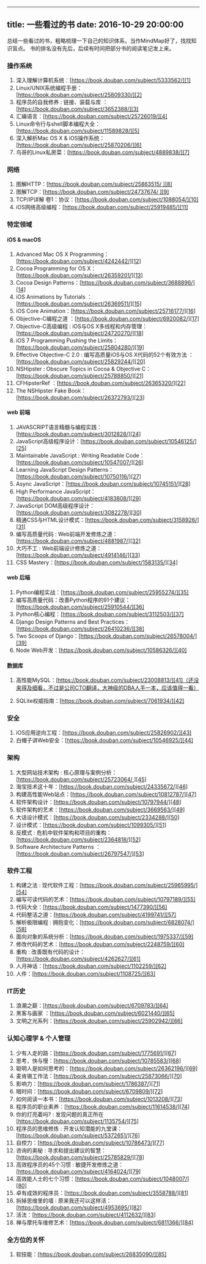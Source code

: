 
---
title: 一些看过的书
date: 2016-10-29 20:00:00
---

总结一些看过的书，粗略梳理一下自己的知识体系，当作MindMap好了，找找知识盲点。
书的排名没有先后，后续有时间把部分书的阅读笔记发上来。

### 操作系统
1. 深入理解计算机系统：[https://book.douban.com/subject/5333562/][1]
2. Linux/UNIX系统编程手册：[https://book.douban.com/subject/25809330/][2]
3. 程序员的自我修养 : 链接、装载与库 ：[https://book.douban.com/subject/3652388/][3]
4. 汇编语言：[https://book.douban.com/subject/25726019/][4]
5. Linux命令行与shell脚本编程大全：[https://book.douban.com/subject/11589828/][5]
6. 深入解析Mac OS X & iOS操作系统：[https://book.douban.com/subject/25870206/][6]
7. 鸟哥的Linux私房菜：[https://book.douban.com/subject/4889838/][7]


### 网络
1. 图解HTTP：[https://book.douban.com/subject/25863515/ ][8]
2. 图解TCP：[https://book.douban.com/subject/24737674/ ][9]
3. TCP/IP详解 卷1：协议：[https://book.douban.com/subject/1088054/][10]
4. iOS网络高级编程：[https://book.douban.com/subject/25919485/][11]



### 特定领域

#### iOS & macOS
1. Advanced Mac OS X Programming：[https://book.douban.com/subject/4242442/][12]
2. Cocoa Programming for OS X：[https://book.douban.com/subject/26359201/][13]
3. Cocoa Design Patterns：[https://book.douban.com/subject/3688896/][14]
4. iOS Animations by Tutorials ：[https://book.douban.com/subject/26369511/][15]
5. iOS Core Animation：[https://book.douban.com/subject/25716177/][16]
6. Objective-C编程之道 ：[https://book.douban.com/subject/6920082/][17]
7. Objective-C高级编程 : iOS与OS X多线程和内存管理：[https://book.douban.com/subject/24720270/][18]
8. iOS 7 Programming Pushing the Limits：[https://book.douban.com/subject/25804280/][19]
9. Effective Objective-C 2.0 : 编写高质量iOS与OS X代码的52个有效方法
：[https://book.douban.com/subject/25829244/][20]
10. NSHipster : Obscure Topics in Cocoa & Objective C：[https://book.douban.com/subject/25788850/][21]
11. CFHipsterRef ：[https://book.douban.com/subject/26365320/][22]
12. The NSHipster Fake Book：[https://book.douban.com/subject/26372793/][23]


#### web 前端
1. JAVASCRIPT语言精髓与编程实践：[https://book.douban.com/subject/3012828/][24]
2. JavaScript高级程序设计：[https://book.douban.com/subject/10546125/][25]
3. Maintainable JavaScript : Writing Readable Code：[https://book.douban.com/subject/10547007/][26]
4. Learning JavaScript Design Patterns：[https://book.douban.com/subject/10750116/][27]
5. Async JavaScript：[https://book.douban.com/subject/10745151/][28]
6. High Performance JavaScript：[https://book.douban.com/subject/4183808/][29]
7. JavaScript DOM高级程序设计：[https://book.douban.com/subject/3082278/][30]
8. 精通CSS与HTML设计模式：[https://book.douban.com/subject/3158926/][31]
9. 编写高质量代码 : Web前端开发修炼之道：[https://book.douban.com/subject/4881987/][32]
10. 大巧不工 : Web前端设计修炼之道：[https://book.douban.com/subject/4914146/][33]
11. CSS Mastery：[https://book.douban.com/subject/1583135/][34]

#### web 后端
1. Python编程实战：[https://book.douban.com/subject/25955274/][35]
2. 编写高质量代码：改善Python程序的91个建议：[https://book.douban.com/subject/25910544/][36]
3. Python核心编程：[https://book.douban.com/subject/3112503/][37]
3. Django Design Patterns and Best Practices：[https://book.douban.com/subject/26410236/][38]
4. Two Scoops of Django：[https://book.douban.com/subject/26578004/][39]
5. Node Web开发：[https://book.douban.com/subject/10586326/][40]

#### 数据库
1. 高性能MySQL：[https://book.douban.com/subject/23008813/][41]（还没来得及细看，不过是公司CTO翻译，大神级的DBA人手一本，应该值得一看）

2. SQLite权威指南：[https://book.douban.com/subject/7061934/][42]

### 安全
1. iOS应用逆向工程：[https://book.douban.com/subject/25826902/][43]
2. 白帽子讲Web安全：[https://book.douban.com/subject/10546925/][44]

### 架构
1. 大型网站技术架构 : 核心原理与案例分析：[https://book.douban.com/subject/25723064/ ][45]
2. 淘宝技术这十年：[https://book.douban.com/subject/24335672/][46]
3. 构建高性能Web站点：[https://book.douban.com/subject/10812787/][47]
4. 软件架构设计：[https://book.douban.com/subject/10797944/][48]
5. 软件架构的艺术：[https://book.douban.com/subject/3669563/][49]
6. 大话设计模式：[https://book.douban.com/subject/2334288/][50]
7. 设计模式：[https://book.douban.com/subject/1099305/][51]
8. 反模式 : 危机中软件架构和项目的重构：[https://book.douban.com/subject/2364818/][52]
9. Software Architecture Patterns ：[https://book.douban.com/subject/26797547/][53]

### 软件工程
1. 构建之法 : 现代软件工程：[https://book.douban.com/subject/25965995/][54]
2. 编写可读代码的艺术：[https://book.douban.com/subject/10797189/][55]
3. 代码大全：[https://book.douban.com/subject/1477390/][56]
4. 代码整洁之道：[https://book.douban.com/subject/4199741/][57]
5. 解析极限编程 : 拥抱变化：[https://book.douban.com/subject/6828074/][58]
6. 面向对象的系统分析：[https://book.douban.com/subject/1975337/][59]
7. 修改代码的艺术：[https://book.douban.com/subject/2248759/][60]
8. 重构 : 改善既有代码的设计：[https://book.douban.com/subject/4262627/][61]
9. 人月神话：[https://book.douban.com/subject/1102259/][62]
10. 人件：[https://book.douban.com/subject/1108725/][63]


### IT历史
1. 浪潮之巅：[https://book.douban.com/subject/6709783/][64]
2. 黑客与画家 ：[https://book.douban.com/subject/6021440/][65]
3. 文明之光系列：[https://book.douban.com/subject/25902942/][66]

### 认知心理学 & 个人管理
1. 少有人走的路：[https://book.douban.com/subject/1775691/][67]
2. 思考，快与慢：[https://book.douban.com/subject/10785583/][68]
3. 聪明人是如何思考的：[https://book.douban.com/subject/26362196/][69]
4. 麦肯锡工作法：[https://book.douban.com/subject/25873066/][70]
5. 影响力：[https://book.douban.com/subject/1786387/][71]
6. 暗时间：[https://book.douban.com/subject/6709809/][72]
7. 如何阅读一本书：[https://book.douban.com/subject/1013208/][73]
8. 程序员的职业素养：[https://book.douban.com/subject/11614538/][74]
9. 你的灯亮着吗? : 发现问题的真正所在[https://book.douban.com/subject/1135754/][75]
10. 程序员的思维修炼 : 开发认知潜能的九堂课：[https://book.douban.com/subject/5372651/][76]
11. 自控力：[https://book.douban.com/subject/10786473/][77]
12. 咨询的奥秘 : 寻求和提出建议的智慧：[https://book.douban.com/subject/25785829/][78]
13. 高效程序员的45个习惯 : 敏捷开发修炼之道：[https://book.douban.com/subject/4164024/][79]
14. 高效能人士的七个习惯：[https://book.douban.com/subject/1048007/][80]
15. 卓有成效的程序员：[https://book.douban.com/subject/3558788/][81]
16. 拆掉思维里的墙 : 原来我还可以这样活：[https://book.douban.com/subject/4953695/][82]
17. 活法：[https://book.douban.com/subject/4112632/][83]
18. 禅与摩托车维修艺术：[https://book.douban.com/subject/6811366/][84]


### 全方位的关怀
1. 软技能：[https://book.douban.com/subject/26835090/][85]

[]()






[1]:	https://book.douban.com/subject/5333562/
[2]:	https://book.douban.com/subject/25809330/
[3]:	https://book.douban.com/subject/3652388/
[4]:	https://book.douban.com/subject/25726019/
[5]:	https://book.douban.com/subject/11589828/
[6]:	https://book.douban.com/subject/25870206/
[7]:	https://book.douban.com/subject/4889838/
[8]:	https://book.douban.com/subject/25863515/
[9]:	https://book.douban.com/subject/24737674/
[10]:	https://book.douban.com/subject/1088054/
[11]:	https://book.douban.com/subject/25919485/
[12]:	https://book.douban.com/subject/4242442/
[13]:	https://book.douban.com/subject/26359201/
[14]:	https://book.douban.com/subject/3688896/
[15]:	https://book.douban.com/subject/26369511/
[16]:	https://book.douban.com/subject/25716177/
[17]:	https://book.douban.com/subject/6920082/
[18]:	https://book.douban.com/subject/24720270/
[19]:	https://book.douban.com/subject/25804280/
[20]:	https://book.douban.com/subject/25829244/
[21]:	https://book.douban.com/subject/25788850/
[22]:	https://book.douban.com/subject/26365320/
[23]:	https://book.douban.com/subject/26372793/
[24]:	https://book.douban.com/subject/3012828/
[25]:	https://book.douban.com/subject/10546125/
[26]:	https://book.douban.com/subject/10547007/
[27]:	https://book.douban.com/subject/10750116/
[28]:	https://book.douban.com/subject/10745151/
[29]:	https://book.douban.com/subject/4183808/
[30]:	https://book.douban.com/subject/3082278/
[31]:	https://book.douban.com/subject/3158926/
[32]:	https://book.douban.com/subject/4881987/
[33]:	https://book.douban.com/subject/4914146/
[34]:	https://book.douban.com/subject/1583135/
[35]:	https://book.douban.com/subject/25955274/
[36]:	https://book.douban.com/subject/25910544/
[37]:	https://book.douban.com/subject/3112503/
[38]:	https://book.douban.com/subject/26410236/
[39]:	https://book.douban.com/subject/26578004/
[40]:	https://book.douban.com/subject/10586326/
[41]:	https://book.douban.com/subject/23008813/
[42]:	https://book.douban.com/subject/7061934/
[43]:	https://book.douban.com/subject/25826902/
[44]:	https://book.douban.com/subject/10546925/
[45]:	https://book.douban.com/subject/25723064/
[46]:	https://book.douban.com/subject/24335672/
[47]:	https://book.douban.com/subject/10812787/
[48]:	https://book.douban.com/subject/10797944/
[49]:	https://book.douban.com/subject/3669563/
[50]:	https://book.douban.com/subject/2334288/
[51]:	https://book.douban.com/subject/1099305/
[52]:	https://book.douban.com/subject/2364818/
[53]:	https://book.douban.com/subject/26797547/
[54]:	https://book.douban.com/subject/25965995/
[55]:	https://book.douban.com/subject/10797189/
[56]:	https://book.douban.com/subject/1477390/
[57]:	https://book.douban.com/subject/4199741/
[58]:	https://book.douban.com/subject/6828074/
[59]:	https://book.douban.com/subject/1975337/
[60]:	https://book.douban.com/subject/2248759/
[61]:	https://book.douban.com/subject/4262627/
[62]:	https://book.douban.com/subject/1102259/
[63]:	https://book.douban.com/subject/1108725/
[64]:	https://book.douban.com/subject/6709783/
[65]:	https://book.douban.com/subject/6021440/
[66]:	https://book.douban.com/subject/25902942/
[67]:	https://book.douban.com/subject/1775691/
[68]:	https://book.douban.com/subject/10785583/
[69]:	https://book.douban.com/subject/26362196/
[70]:	https://book.douban.com/subject/25873066/
[71]:	https://book.douban.com/subject/1786387/
[72]:	https://book.douban.com/subject/6709809/
[73]:	https://book.douban.com/subject/1013208/
[74]:	https://book.douban.com/subject/11614538/
[75]:	https://book.douban.com/subject/1135754/
[76]:	https://book.douban.com/subject/5372651/
[77]:	https://book.douban.com/subject/10786473/
[78]:	https://book.douban.com/subject/25785829/
[79]:	https://book.douban.com/subject/4164024/
[80]:	https://book.douban.com/subject/1048007/
[81]:	https://book.douban.com/subject/3558788/
[82]:	https://book.douban.com/subject/4953695/
[83]:	https://book.douban.com/subject/4112632/
[84]:	https://book.douban.com/subject/6811366/
[85]:	https://book.douban.com/subject/26835090/
